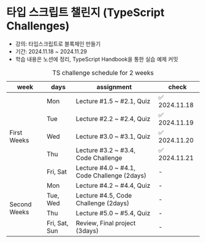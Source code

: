 # 타입 스크립트 챌린지 (TypeScript Challenges) <br />

- 강의: 타입스크립트로 블록체인 만들기 <br />
- 기간: 2024.11.18 ~ 2024.11.29 <br />
- 학습 내용은 노션에 정리, TypeScript Handbook을 통한 실습 예제 커밋
<table>
  <caption>TS challenge schedule for 2 weeks</caption>
    <thead>
    <tr>
      <th scope="col">week</th>
      <th scope="col">days</th>
      <th scope="col">assignment</th>
      <th scope="col">check</th>
    </tr>
    </thead>
    <tbody>
      <tr>
        <td rowspan="5">First Weeks</td>
        <td>Mon</td>
        <td>Lecture #1.5 ~ #2.1, Quiz</td>
        <td>✅ 2024.11.18</td>
      </tr>
      <tr>
        <td>Tue</td>
        <td>Lecture #2.2 ~ #2.4, Quiz</td>
        <td>✅ 2024.11.19</td>
      </tr>
      <tr>
        <td>Wed</td>
        <td>Lecture #3.0 ~ #3.1, Quiz</td>
        <td>✅ 2024.11.20</td>
      </tr>
      <tr>
        <td>Thu</td>
        <td>Lecture #3.2 ~ #3.4, Code Challenge</td>
        <td>✅ 2024.11.21</td>
      </tr>
      <tr>
        <td>Fri, Sat</td>
        <td>Lecture #4.0 ~ #4.1, Code Challenge (2days)</td>
        <td> - </td>
      </tr>
       <tr>
        <td rowspan="5">Second Weeks</td>
        <td>Mon</td>
        <td>Lecture #4.2 ~ #4.4, Quiz</td>
        <td> - </td>
      </tr>
      <tr>
        <td>Tue, Wed</td>
        <td>Lecture #4.5, Code Challenge (2days)</td>
        <td> - </td>
      </tr>
      <tr>
        <td>Thu</td>
        <td>Lecture #5.0 ~ #5.4, Quiz</td>
        <td> - </td>
      </tr>
      <tr>
        <td>Fri, Sat, Sun</td>
        <td>Review, Final project (3days)</td>
        <td> - </td>
      </tr>
    </tbody>
</table>
